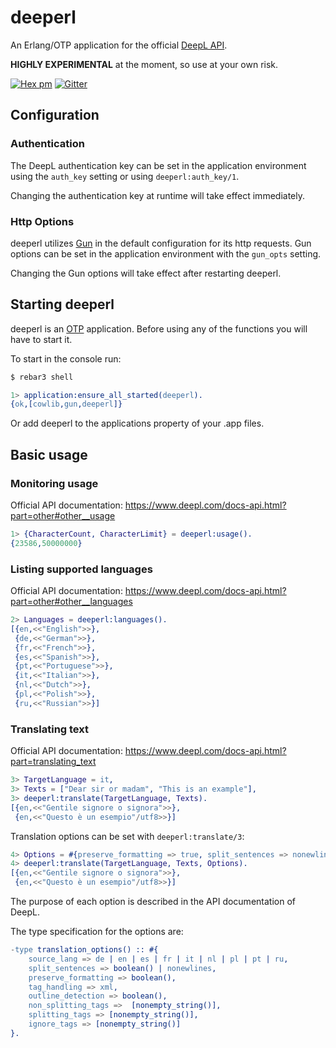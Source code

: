# deeperl

An Erlang/OTP application for the official [DeepL  API].

**HIGHLY EXPERIMENTAL** at the moment, so use at your own risk.

[![Hex pm](https://img.shields.io/hexpm/v/deeperl.svg?style=flat)](https://hex.pm/packages/deeperl)
[![Gitter](https://badges.gitter.im/l-x/deeperl.svg)](https://gitter.im/l-x/deeperl?utm_source=badge&utm_medium=badge&utm_campaign=pr-badge)

## Configuration

### Authentication
The DeepL authentication key can be set in the application environment using the `auth_key` setting or using `deeperl:auth_key/1`.

Changing the authentication key at runtime will take effect immediately.


### Http Options
deeperl utilizes [Gun] in the default configuration for its http requests. Gun options can be set in the application environment with the `gun_opts` setting.

Changing the Gun options will take effect after restarting deeperl.

## Starting deeperl
deeperl is an [OTP] application. Before using any of the functions you will have to start it.

To start in the console run:
```sh
$ rebar3 shell
```
```erlang
1> application:ensure_all_started(deeperl).
{ok,[cowlib,gun,deeperl]}
```
Or add deeperl to the applications property of your .app files.

## Basic usage
### Monitoring usage
Official API documentation: <https://www.deepl.com/docs-api.html?part=other#other__usage>
```erlang
1> {CharacterCount, CharacterLimit} = deeperl:usage().
{23586,50000000}
````

### Listing supported languages
Official API documentation: <https://www.deepl.com/docs-api.html?part=other#other__languages>
```erlang
2> Languages = deeperl:languages().
[{en,<<"English">>},
 {de,<<"German">>},
 {fr,<<"French">>},
 {es,<<"Spanish">>},
 {pt,<<"Portuguese">>},
 {it,<<"Italian">>},
 {nl,<<"Dutch">>},
 {pl,<<"Polish">>},
 {ru,<<"Russian">>}]
````

### Translating text
Official API documentation: <https://www.deepl.com/docs-api.html?part=translating_text>

```erlang
3> TargetLanguage = it,
3> Texts = ["Dear sir or madam", "This is an example"],
3> deeperl:translate(TargetLanguage, Texts).
[{en,<<"Gentile signore o signora">>},
 {en,<<"Questo è un esempio"/utf8>>}]
```

Translation options can be set with `deeperl:translate/3`:
```erlang
4> Options = #{preserve_formatting => true, split_sentences => nonewlines},
4> deeperl:translate(TargetLanguage, Texts, Options).
[{en,<<"Gentile signore o signora">>},
 {en,<<"Questo è un esempio"/utf8>>}]
```
The purpose of each option is described in the API documentation of DeepL.

The type specification for the options are:
```erlang
-type translation_options() :: #{
    source_lang => de | en | es | fr | it | nl | pl | pt | ru,
    split_sentences => boolean() | nonewlines,
    preserve_formatting => boolean(),
    tag_handling => xml,
    outline_detection => boolean(),
    non_splitting_tags =>  [nonempty_string()],
    splitting_tags => [nonempty_string()],
    ignore_tags => [nonempty_string()]
}.
````

[DeepL  API]: https://www.deepl.com/docs-api.html
[Gun]: https://ninenines.eu/docs/en/gun/2.0/guide/
[hex]: https://hex.pm/packages/deeperl
[OTP]: http://www.erlang.org/doc/design_principles/users_guide.html

